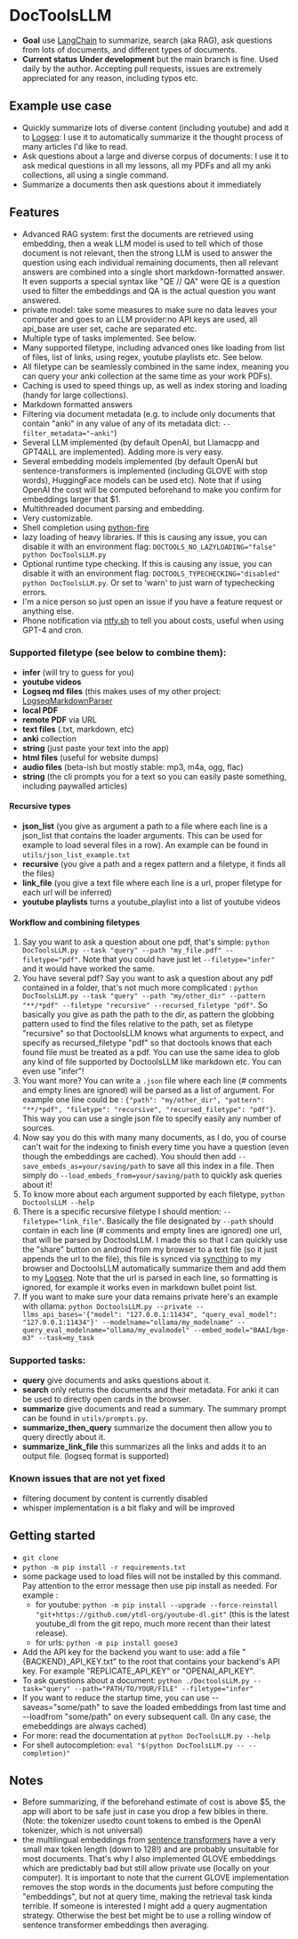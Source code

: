 # DocToolsLLM
* **Goal** use [LangChain](https://python.langchain.com/) to summarize, search (aka RAG), ask questions from lots of documents, and different types of documents.
* **Current status** **Under development** but the main branch is fine. Used daily by the author. Accepting pull requests, issues are extremely appreciated for any reason, including typos etc.

## Example use case
* Quickly summarize lots of diverse content (including youtube) and add it to [Logseq](https://github.com/logseq/logseq/): I use it to automatically summarize it the thought process of many articles I'd like to read.
* Ask questions about a large and diverse corpus of documents: I use it to ask medical questions in all my lessons, all my PDFs and all my anki collections, all using a single command.
* Summarize a documents then ask questions about it immediately

## Features
* Advanced RAG system: first the documents are retrieved using embedding, then a weak LLM model is used to tell which of those document is not relevant, then the strong LLM is used to answer the question using each individual remaining documents, then all relevant answers are combined into a single short markdown-formatted answer. It even supports a special syntax like "QE // QA" were QE is a question used to filter the embeddings and QA is the actual question you want answered.
* private model: take some measures to make sure no data leaves your computer and goes to an LLM provider:no API keys are used, all api_base are user set, cache are separated etc.
* Multiple type of tasks implemented. See below.
* Many supported filetype, including advanced ones like loading from list of files, list of links, using regex, youtube playlists etc. See below.
* All filetype can be seamlessly combined in the same index, meaning you can query your anki collection at the same time as your work PDFs).
* Caching is used to speed things up, as well as index storing and loading (handy for large collections).
* Markdown formatted answers
* Filtering via document metadata (e.g. to include only documents that contain "anki" in any value of any of its metadata dict: `--filter_metadata="~anki"`)
* Several LLM implemented (by default OpenAI, but Llamacpp and GPT4ALL are implemented). Adding more is very easy.
* Several embedding models implemented (by default OpenAI but sentence-transformers is implemented (including GLOVE with stop words), HuggingFace models can be used etc). Note that if using OpenAI the cost will be computed beforehand to make you confirm for embeddings larger that $1.
* Multithreaded document parsing and embedding.
* Very customizable.
* Shell completion using [python-fire](https://github.com/google/python-fire/blob/master/docs/using-cli.md#completion-flag)
* lazy loading of heavy libraries. If this is causing any issue, you can disable it with an environment flag: `DOCTOOLS_NO_LAZYLOADING="false" python DocToolsLLM.py`
* Optional runtime type checking. If this is causing any issue, you can disable it with an environment flag: `DOCTOOLS_TYPECHECKING="disabled" python DocToolsLLM.py`. Or set to 'warn' to just warn of typechecking errors.
* I'm a nice person so just open an issue if you have a feature request or anything else.
* Phone notification via [ntfy.sh](ntfy.sh) to tell you about costs, useful when using GPT-4 and cron.

### Supported filetype (see below to combine them):
* **infer** (will try to guess for you)
* **youtube videos**
* **Logseq md files** (this makes uses of my other project: [LogseqMarkdownParser](https://github.com/thiswillbeyourgithub/LogseqMarkdownParser)
* **local PDF**
* **remote PDF** via URL
* **text files** (.txt, markdown, etc)
* **anki** collection
* **string** (just paste your text into the app)
* **html files** (useful for website dumps)
* **audio files** (beta-ish but mostly stable: mp3, m4a, ogg, flac)
* **string** (the cli prompts you for a text so you can easily paste something, including paywalled articles)

#### Recursive types
* **json_list** (you give as argument a path to a file where each line is a json_list that contains the loader arguments. This can be used for example to load several files in a row). An example can be found in `utils/json_list_example.txt`
* **recursive** (you give a path and a regex pattern and a filetype, it finds all the files)
* **link_file** (you give a text file where each line is a url, proper filetype for each url will be inferred)
* **youtube playlists** turns a youtube_playlist into a list of youtube videos

#### Workflow and combining filetypes
1. Say you want to ask a question about one pdf, that's simple: `python DocToolsLLM.py --task "query" --path "my_file.pdf" --filetype="pdf"`. Note that you could have just let `--filetype="infer"` and it would have worked the same.
2. You have several pdf? Say you want to ask a question about any pdf contained in a folder, that's not much more complicated : `python DocToolsLLM.py --task "query" --path "my/other_dir" --pattern "**/*pdf" --filetype "recursive" --recursed_filetype "pdf"`. So basically you give as path the path to the dir, as pattern the globbing pattern used to find the files relative to the path, set as filetype "recursive" so that DoctoolsLLM knows what arguments to expect, and specify as recursed_filetype "pdf" so that doctools knows that each found file must be treated as a pdf. You can use the same idea to glob any kind of file supported by DoctoolsLLM like markdown etc. You can even use "infer"!
3. You want more? You can write a `.json` file where each line (# comments and empty lines are ignored) will be parsed as a list of argument. For example one line could be : `{"path": "my/other_dir", "pattern": "**/*pdf", "filetype": "recursive", "recursed_filetype": "pdf"}`. This way you can use a single json file to specify easily any number of sources.
4. Now say you do this with many many documents, as I do, you of course can't wait for the indexing to finish every time you have a question (even though the embeddings are cached). You should then add `--save_embeds_as=your/saving/path` to save all this index in a file. Then simply do `--load_embeds_from=your/saving/path` to quickly ask queries about it!
5. To know more about each argument supported by each filetype, `python DoctoolsLLM --help`
6. There is a specific recursive filetype I should mention: `--filetype="link_file"`. Basically the file designated by `--path` should contain in each line (# comments and empty lines are ignored) one url, that will be parsed by DoctoolsLLM. I made this so that I can quickly use the "share" button on android from my browser to a text file (so it just appends the url to the file), this file is synced via [syncthing](https://github.com/syncthing/syncthing) to my browser and DoctoolsLLM automatically summarize them and add them to my [Logseq](https://github.com/logseq/logseq/). Note that the url is parsed in each line, so formatting is ignored, for example it works even in markdown bullet point list.
7. If you want to make sure your data remains private here's an example with ollama: `python DoctoolsLLM.py --private --llms_api_bases='{"model": "127.0.0.1:11434", "query_eval_model": "127.0.0.1:11434"}' --modelname="ollama/my_modelname" --query_eval_modelname="ollama/my_evalmodel" --embed_model="BAAI/bge-m3" --task=my_task`

### Supported tasks:
* **query** give documents and asks questions about it.
* **search** only returns the documents and their metadata. For anki it can be used to directly open cards in the browser.
* **summarize** give documents and read a summary. The summary prompt can be found in `utils/prompts.py`.
* **summarize_then_query** summarize the document then allow you to query directly about it.
* **summarize_link_file** this summarizes all the links and adds it to an output file. (logseq format is supported)

### Known issues that are not yet fixed
* filtering document by content is currently disabled
* whisper implementation is a bit flaky and will be improved

## Getting started
* `git clone`
* `python -m pip install -r requirements.txt`
* some package used to load files will not be installed by this command. Pay attention to the error message then use pip install as needed. For example :
    * for youtube: `python -m pip install --upgrade --force-reinstall "git+https://github.com/ytdl-org/youtube-dl.git"` (this is the latest youtube_dl from the git repo, much more recent than their latest release).
    * for urls: `python -m pip install goose3`
* Add the API key for the backend you want to use: add a file "{BACKEND}_API_KEY.txt" to the root that contains your backend's API key. For example "REPLICATE_API_KEY" or "OPENAI_API_KEY".
* To ask questions about a document: `python ./DoctoolsLLM.py --task="query" --path="PATH/TO/YOUR/FILE" --filetype="infer"`
* If you want to reduce the startup time, you can use --saveas="some/path" to save the loaded embeddings from last time and --loadfrom "some/path" on every subsequent call. (In any case, the emebeddings are always cached)
* For more: read the documentation at `python DocToolsLLM.py --help`
* For shell autocompletion: `eval "$(python DocToolsLLM.py -- --completion)"`

## Notes
* Before summarizing, if the beforehand estimate of cost is above $5, the app will abort to be safe just in case you drop a few bibles in there. (Note: the tokenizer usedto count tokens to embed is the OpenAI tokenizer, which is not universal)
* the multilingual embeddings from [sentence transformers](https://www.sbert.net/docs/pretrained_models.html/) have a very small max token length (down to 128!) and are probably unsuitable for most documents. That's why I also implemented GLOVE embeddings which are predictably bad but still allow private use (locally on your computer). It is important to note that the current GLOVE implementation removes the stop words in the documents just before computing the "embeddings", but not at query time, making the retrieval task kinda terrible. If someone is interested I might add a query augmentation strategy. Otherwise the best bet might be to use a rolling window of sentence transformer embeddings then averaging.

